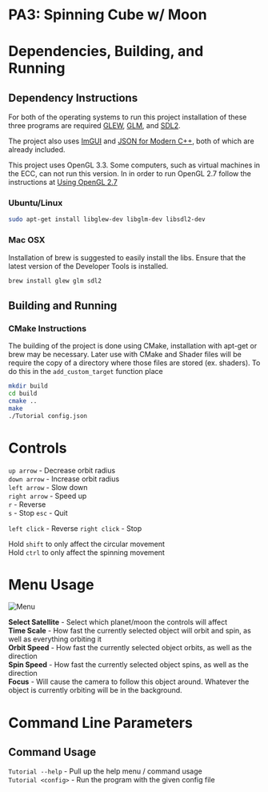 # PA3: Spinning Cube w/ Moon

# Dependencies, Building, and Running

## Dependency Instructions
For both of the operating systems to run this project installation of these three programs are required [GLEW](http://glew.sourceforge.net/), [GLM](http://glm.g-truc.net/0.9.7/index.html), and [SDL2](https://wiki.libsdl.org/Tutorials).

The project also uses [ImGUI](https://github.com/ocornut/imgui) and [JSON for Modern C++](https://github.com/nlohmann/json), both of which are already included.

This project uses OpenGL 3.3. Some computers, such as virtual machines in the ECC, can not run this version. In in order to run OpenGL 2.7 follow the instructions at [Using OpenGL 2.7](https://github.com/HPC-Vis/computer-graphics/wiki/Using-OpenGL-2.7)

### Ubuntu/Linux
```bash
sudo apt-get install libglew-dev libglm-dev libsdl2-dev
```

### Mac OSX
Installation of brew is suggested to easily install the libs. Ensure that the latest version of the Developer Tools is installed.
```bash
brew install glew glm sdl2
```

## Building and Running

### CMake Instructions
The building of the project is done using CMake, installation with apt-get or brew may be necessary. Later use with CMake and Shader files will be require the copy of a directory where those files are stored (ex. shaders). To do this in the ```add_custom_target``` function place

```bash
mkdir build
cd build
cmake ..
make
./Tutorial config.json
```

# Controls

`up arrow` - Decrease orbit radius  
`down arrow` - Increase orbit radius  
`left arrow` - Slow down  
`right arrow` - Speed up  
`r` - Reverse  
`s` - Stop
`esc` - Quit

`left click` - Reverse
`right click` - Stop

Hold `shift` to only affect the circular movement  
Hold `ctrl` to only affect the spinning movement

# Menu Usage

![Menu](https://i.imgur.com/RfxHhHu.png)

**Select Satellite** - Select which planet/moon the controls will affect  
**Time Scale** - How fast the currently selected object will orbit and spin, as well as everything orbiting it  
**Orbit Speed** - How fast the currently selected object orbits, as well as the direction  
**Spin Speed** - How fast the currently selected object spins, as well as the direction  
**Focus** - Will cause the camera to follow this object around. Whatever the object is currently orbiting will be in the background.

# Command Line Parameters

## Command Usage

`Tutorial --help` - Pull up the help menu / command usage  
`Tutorial <config>` - Run the program with the given config file
